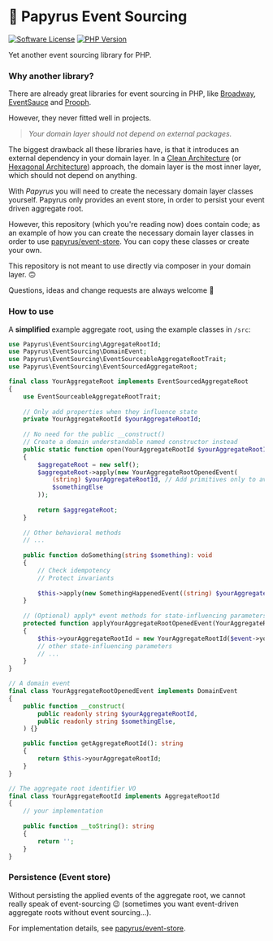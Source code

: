# 📜 Papyrus Event Sourcing
[![Software License](https://img.shields.io/badge/license-MIT-brightgreen.svg?style=flat)](LICENSE)
[![PHP Version](https://img.shields.io/badge/php-%5E8.1-8892BF.svg?style=flat)](http://www.php.net)

Yet another event sourcing library for PHP.

### Why another library?
There are already great libraries for event sourcing in PHP,
like [Broadway](https://github.com/broadway/broadway), [EventSauce](https://github.com/EventSaucePHP/EventSauce) and [Prooph](https://github.com/prooph/event-sourcing).

However, they never fitted well in projects. 

> _Your domain layer should not depend on external packages._

The biggest drawback all these libraries have, is that it introduces an external dependency in your domain layer.
In a [Clean Architecture](https://blog.cleancoder.com/uncle-bob/2012/08/13/the-clean-architecture.html) (or [Hexagonal Architecture](https://alistair.cockburn.us/hexagonal-architecture/)) approach,
the domain layer is the most inner layer, which should not depend on anything.

With _Papyrus_ you will need to create the necessary domain layer classes yourself.
Papyrus only provides an event store, in order to persist your event driven aggregate root.

However, this repository (which you're reading now) does contain code;
as an example of how you can create the necessary domain layer classes
in order to use [papyrus/event-store](https://github.com/papyrusphp/event-store).
You can copy these classes or create your own. 

This repository is not meant to use directly via composer in your domain layer. 🙃

Questions, ideas and change requests are always welcome 🤗

### How to use
A **simplified** example aggregate root, using the example classes in `/src`:
```php
use Papyrus\EventSourcing\AggregateRootId;
use Papyrus\EventSourcing\DomainEvent;
use Papyrus\EventSourcing\EventSourceableAggregateRootTrait;
use Papyrus\EventSourcing\EventSourcedAggregateRoot;

final class YourAggregateRoot implements EventSourcedAggregateRoot
{
    use EventSourceableAggregateRootTrait;
    
    // Only add properties when they influence state
    private YourAggregateRootId $yourAggregateRootId;
    
    // No need for the public __construct()
    // Create a domain understandable named constructor instead
    public static function open(YourAggregateRootId $yourAggregateRootId, string $somethingElse): self
    {
        $aggregateRoot = new self();
        $aggregateRoot->apply(new YourAggregateRootOpenedEvent(
            (string) $yourAggregateRootId, // Add primitives only to avoid indirect hidden event mutability
            $somethingElse
        ));
        
        return $aggregateRoot;
    }
    
    // Other behavioral methods
    // ...
    
    public function doSomething(string $something): void
    {
        // Check idempotency
        // Protect invariants
        
        $this->apply(new SomethingHappenedEvent((string) $yourAggregateRootId, $something));
    }
    
    // (Optional) apply* event methods for state-influencing parameters 
    protected function applyYourAggregateRootOpenedEvent(YourAggregateRootOpenedEvent $event): void
    {
        $this->yourAggregateRootId = new YourAggregateRootId($event->yourAggregateRootId);
        // other state-influencing parameters
        // ...
    }
}

// A domain event
final class YourAggregateRootOpenedEvent implements DomainEvent
{
    public function __construct(
        public readonly string $yourAggregateRootId,
        public readonly string $somethingElse,
    ) {}

    public function getAggregateRootId(): string
    {
        return $this->yourAggregateRootId;
    }
}

// The aggregate root identifier VO
final class YourAggregateRootId implements AggregateRootId
{
    // your implementation
    
    public function __toString(): string
    {
        return '';
    }
}
```

### Persistence (Event store)
Without persisting the applied events of the aggregate root, we cannot really speak of event-sourcing 😉
(sometimes you want event-driven aggregate roots without event sourcing...).

For implementation details, see [papyrus/event-store](https://github.com/papyrusphp/event-store).
